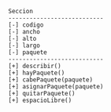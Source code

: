     Seccion
    ---------------------------
    [-] codigo
    [-] ancho
    [-] alto
    [-] largo
    [-] paquete
    ---------------------------
    [+] describir()
    [+] hayPaquete()
    [+] cabePaquete(paquete)
    [+] asignarPaquete(paquete)
    [+] quitarPaquete()
    [+] espacioLibre()